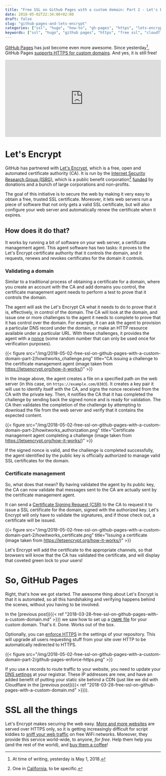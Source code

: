 ```yaml
---
title: "Free SSL on Github Pages with a custom domain: Part 2 - Let's Encrypt"
date: 2018-05-02T22:34:06+02:00
draft: false
slug: "github-pages-and-lets-encrypt"
categories: ["ssl", "hugo", "how-to", "gh-pages", "https", "lets-encrypt"]
keywords: ["ssl", "hugo", "github pages", "https", "free ssl", "cloudflare", "letsencrypt"]
---
```


[GitHub Pages](https://pages.github.com/) has just become even more awesome. Since yesterday[^yesterday], GitHub Pages [supports HTTPS for custom domains](https://blog.github.com/2018-05-01-github-pages-custom-domains-https/). And yes, it is still free!<!--more-->

<iframe scrolling="no" height="250px" width="100%" data-appid="NVPuC2FcfXlJ2ef" class="app-ep-iframe" frameborder="0" src="https://play.ht/embed/?article_url=https://bart.degoe.de/github-pages-and-lets-encrypt/&voice=Matthew" article-url="https://bart.degoe.de/github-pages-and-lets-encrypt/" allowfullscreen=""></iframe>

# Let's Encrypt
GitHub has partnered with [Let's Encrypt](https://letsencrypt.org/), which is a free, open and automated certificate authority (CA). It is run by the [Internet Security Research Group (ISRG)](https://letsencrypt.org/isrg/), which is a public benefit corporation[^pbccalifornia] [funded](https://letsencrypt.org/sponsors/) by donations and a bunch of large corporations and non-profits.

The goal of this initiative is to secure the web by making it very easy to obtain a free, trusted SSL certificate. Moreover, it lets web servers run a piece of software that not only gets a valid SSL certificate, but will also configure your web server and automatically renew the certificate when it expires.

## How does it do that?
It works by running a bit of software on your web server, a certificate management agent. This agent software has two tasks: it proves to the Let's Encrypt certificate authority that it controls the domain, and it requests, renews and revokes certificates for the domain it controls.

### Validating a domain
Similar to a traditional process of obtaining a certificate for a domain, where you create an account with the CA and add domains you control, the certificate management agent needs to perform a test to prove that it controls the domain.

The agent will ask the Let's Encrypt CA what it needs to do to prove that it is, effectively, in control of the domain. The CA will look at the domain, and issue one or more challenges to the agent it needs to complete to prove that it has control over the domain. For example, it can ask the agent to provision a particular DNS record under the domain, or make an HTTP resource available under a particular URL. With these challenges, it provides the agent with a [nonce](https://en.wikipedia.org/wiki/Cryptographic_nonce) (some random number that can only be used once for verification purposes).

{{< figure src="/img/2018-05-02-free-ssl-on-github-pages-with-a-custom-domain-part-2/howitworks_challenge.png" title="CA issuing a challenge to the certificate management agent (image taken from https://letsencrypt.org/how-it-works/)" >}}

In the image above, the agent creates a file on a specified path on the web server (in this case, on `https://example.com/8303`). It creates a key pair it will use to identify itself with the CA, and signs the nonce received from the CA with the private key. Then, it notifies the CA that it has completed the challenge by sending back the signed nonce and is ready for validation. The CA then validates the completion of the challenge by attempting to download the file from the web server and verify that it contains the expected content.

{{< figure src="/img/2018-05-02-free-ssl-on-github-pages-with-a-custom-domain-part-2/howitworks_authorization.png" title="Certificate management agent completing a challenge (image taken from https://letsencrypt.org/how-it-works/)" >}}

If the signed nonce is valid, and the challenge is completed successfully, the agent identified by the public key is officially authorized to manage valid SSL certificates for the domain.

### Certificate management
So, what does that mean? By having validated the agent by its public key, the CA can now validate that messages sent to the CA are actually sent by the certificate management agent.

It can send a [Certificate Signing Request (CSR)](http://tools.ietf.org/html/rfc2986) to the CA to request it to issue a SSL certificate for the domain, signed with the authorized key. Let's Encrypt will only have to validate the signatures, and if those check out, a certificate will be issued.

{{< figure src="/img/2018-05-02-free-ssl-on-github-pages-with-a-custom-domain-part-2/howitworks_certificate.png" title="Issuing a certificate (image taken from https://letsencrypt.org/how-it-works/)" >}}

Let's Encrypt will add the certificate to the appropriate channels, so that browsers will know that the CA has validated the certificate, and will display that coveted green lock to your users!

# So, GitHub Pages
Right, that's how we got started. The awesome thing about Let's Encrypt is that it is automated, so all this handshaking and verifying happens behind the scenes, without you having to be involved.

In the [previous post]({{< ref "2018-03-28-free-ssl-on-github-pages-with-a-custom-domain.md" >}}) we saw how to set up a [`CNAME` file](https://github.com/bartdegoede/bartdegoede.github.io/blob/master/CNAME) for your custom domain. That's it. Done. Works out of the box.

Optionally, you can [enforce HTTPS](https://help.github.com/articles/securing-your-github-pages-site-with-https/) in the settings of your repository. This will upgrade all users requesting stuff from your site over HTTP to be automatically redirected to HTTPS.

{{< figure src="/img/2018-05-02-free-ssl-on-github-pages-with-a-custom-domain-part-2/github-pages-enforce-https.png" >}}

If you use `A` records to route traffic to your website, you need to update your [DNS settings](https://help.github.com/articles/setting-up-an-apex-domain/) at your registrar. These IP addresses are new, and have an added benefit of putting your static site behind a CDN (just like we did with Cloudflare in the [previous post]({{< ref "2018-03-28-free-ssl-on-github-pages-with-a-custom-domain.md" >}})).

# SSL all the things
Let's Encrypt makes securing the web easy. [More and more websites](https://letsencrypt.org/stats/) are served over HTTPS only, so it is getting increasingly difficult for script kiddies to [sniff your web traffic](https://motherboard.vice.com/en_us/article/jpgmxp/how-to-go-from-0-to-sniffing-packets-in-10-minutes) on free WiFi networks. Moreover, they provide this service world-wide, to anyone, _for free_. Help them help you (and the rest of the world), and [buy them a coffee](https://letsencrypt.org/donate/)!

[^yesterday]: At time of writing, yesterday is May 1, 2018.
[^pbccalifornia]: One in [California](https://en.wikipedia.org/wiki/Public-benefit_corporation#California), to be specific.

